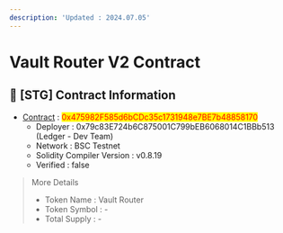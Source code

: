 ```yaml
---
description: 'Updated : 2024.07.05'
---
```


# Vault Router V2 Contract



## 📌 \[STG] Contract Information <a href="#stg-contract-information" id="stg-contract-information"></a>

* [Contract](https://testnet.bscscan.com/address/0x475982F585d6bCDc35c1731948e7BE7b48858170) : <mark style="color:red;">0x475982F585d6bCDc35c1731948e7BE7b48858170</mark>
  * Deployer : 0x79c83E724b6C875001C799bEB6068014C1BBb513 (Ledger - Dev Team)
  * Network : BSC Testnet
  * Solidity Compiler Version : v0.8.19
  * Verified : false

> More Details
>
> * Token Name : Vault Router
> * Token Symbol : -
> * Total Supply : -
